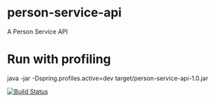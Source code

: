# person-service-api
A Person Service API

# Run with profiling

java -jar -Dspring.profiles.active=dev target/person-service-api-1.0.jar

[![Build Status](https://travis-ci.org/MarcelloTinoco/person-service-api.svg?branch=master)](https://travis-ci.org/MarcelloTinoco/person-service-api)
